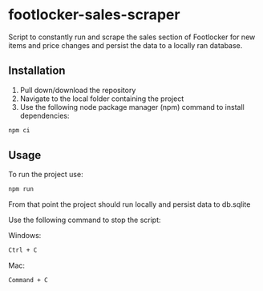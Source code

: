 # footlocker-sales-scraper

Script to constantly run and scrape the sales section of Footlocker for new items and price changes and persist the data to a locally ran database.

## Installation

1. Pull down/download the repository
2. Navigate to the local folder containing the project
3. Use the following node package manager (npm) command to install dependencies:

```bash
npm ci
```

## Usage

To run the project use:

```bash
npm run
```

From that point the project should run locally and persist data to db.sqlite

Use the following command to stop the script:

Windows:

```bash
Ctrl + C
```

Mac:

```bash
Command + C
```
